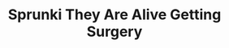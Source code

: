 ---
slug: sprunki-they-are-alive-getting-surgery-2448
title: Sprunki They Are Alive Getting Surgery
description: "Sprunki They Are Alive Getting Surgery is an exciting online game. Play for free directly in your browser!"
icon: /images/popular_mods/Sprunki They Are Alive Getting Surgery.png
url: https://wowtbc.net/sprunkin/alive-getting-surgery/index.html
previewImage: /images/popular_mods/Sprunki They Are Alive Getting Surgery.png
type: popular mods

# SEO配置
seo:
  title: "Sprunki They Are Alive Getting Surgery - Play Free Online Game | Fun Browser Games"
  description: "Sprunki They Are Alive Getting Surgery - Play this fun online game for free in your browser. No download required!"
  ogImage: "/images/popular_mods/Sprunki They Are Alive Getting Surgery.png"
  keywords: "sprunki-they-are-alive-getting-surgery-2448, online game, browser game, free game, popular mods game, play online"

videoUrls:
  - https://www.youtube.com/embed/example1
  - https://www.youtube.com/embed/example2

whyPlay:
  title: "Why Play Sprunki They Are Alive Getting Surgery?"
  items:
    - "Immersive Gameplay: Sprunki They Are Alive Getting Surgery offers an engaging and immersive gaming experience that will keep you entertained for hours"
    - "Challenging Levels: Test your skills with increasingly difficult challenges and obstacles"
    - "Beautiful Graphics: Enjoy stunning visuals and smooth animations that bring the game world to life"
    - "Regular Updates: New content and features are added regularly to keep the game fresh and exciting"
    - "Free to Play: Experience all the fun without spending a penny"
    - "Community Features: Connect with other players, share strategies, and compete for high scores"
    - "Cross-Platform: Play on any device with a web browser, no downloads required"

features:
  title: "Key Features of Sprunki They Are Alive Getting Surgery"
  image: "/images/popular_mods/Sprunki They Are Alive Getting Surgery.png"
  items:
    - "Intuitive Controls: Easy to learn controls make Sprunki They Are Alive Getting Surgery accessible for players of all skill levels"
    - "Multiple Game Modes: Enjoy various gameplay options that provide different challenges and experiences"
    - "Character Customization: Personalize your gaming experience with unique characters and items"
    - "Achievement System: Complete special tasks to earn rewards and recognition"
    - "Leaderboards: Compete with players worldwide and see who can achieve the highest scores"

characteristics:
  title: "Game Characteristics"
  image: "/images/popular_mods/Sprunki They Are Alive Getting Surgery.png"
  items:
    - "Genre: Popular mods game with elements of strategy and skill"
    - "Difficulty: Suitable for both casual gamers and those seeking a challenge"
    - "Play Time: Quick sessions or extended gameplay, depending on your preference"
    - "Art Style: Vibrant and engaging visuals that enhance the gaming experience"
    - "Sound Design: Immersive audio that complements the gameplay perfectly"

info: "Sprunki They Are Alive Getting Surgery is an exciting online game that offers players a unique and engaging gaming experience. With its intuitive controls, stunning visuals, and challenging gameplay, Sprunki They Are Alive Getting Surgery provides hours of entertainment for players of all ages and skill levels. Whether you're looking for a quick gaming session during a break or an extended play session, Sprunki They Are Alive Getting Surgery delivers an immersive experience that will keep you coming back for more. The game features multiple levels of increasing difficulty, ensuring that players are constantly challenged as they progress. With regular updates adding new content and features, Sprunki They Are Alive Getting Surgery remains fresh and exciting, providing endless entertainment options for its growing community of players."

howToPlayIntro: "Welcome to Sprunki They Are Alive Getting Surgery! This guide will walk you through the basics and help you master the game. Whether you're a beginner or looking to improve your skills, these tips and instructions will enhance your gaming experience."

howToPlaySteps:
  - title: "Getting Started"
    description: "Begin your Sprunki They Are Alive Getting Surgery adventure by familiarizing yourself with the controls. Use your keyboard or mouse to navigate through the game interface. The tutorial will guide you through the basic mechanics and help you understand the objectives."
  - title: "Understanding the Objectives"
    description: "In Sprunki They Are Alive Getting Surgery, your main goal is to progress through levels by completing specific objectives. Each level presents unique challenges that require different strategies and approaches."
  - title: "Mastering the Controls"
    description: "Practice using the controls to improve your precision and reaction time. Sprunki They Are Alive Getting Surgery requires quick reflexes and strategic thinking to overcome obstacles and defeat opponents."
  - title: "Utilizing Power-ups"
    description: "Collect power-ups throughout the game to enhance your abilities and overcome difficult challenges. Each power-up offers unique advantages that can be crucial for success."
  - title: "Developing Strategies"
    description: "As you progress in Sprunki They Are Alive Getting Surgery, develop effective strategies for different scenarios. Analyze patterns, anticipate challenges, and adapt your approach to maximize your performance."

faq:
  title: "Frequently Asked Questions about Sprunki They Are Alive Getting Surgery"
  items:
    - question: "Is Sprunki They Are Alive Getting Surgery free to play?"
      answer: "Yes, Sprunki They Are Alive Getting Surgery is completely free to play directly in your web browser. No downloads or purchases are required to enjoy the full game experience."
    - question: "Can I play Sprunki They Are Alive Getting Surgery on mobile devices?"
      answer: "Yes, Sprunki They Are Alive Getting Surgery is optimized for both desktop and mobile play. You can enjoy the game on any device with a web browser and internet connection."
    - question: "Are there any in-game purchases?"
      answer: "While Sprunki They Are Alive Getting Surgery is free to play, there may be optional in-game purchases available for cosmetic items or additional features that don't affect core gameplay."
    - question: "How often is Sprunki They Are Alive Getting Surgery updated?"
      answer: "The developers regularly update Sprunki They Are Alive Getting Surgery with new content, features, and improvements based on player feedback and game performance."
    - question: "Can I play Sprunki They Are Alive Getting Surgery offline?"
      answer: "Currently, Sprunki They Are Alive Getting Surgery requires an internet connection to play as it's a browser-based online game."
    - question: "Is Sprunki They Are Alive Getting Surgery suitable for children?"
      answer: "Yes, Sprunki They Are Alive Getting Surgery is designed to be family-friendly and suitable for players of all ages."
    - question: "How do I report bugs or issues?"
      answer: "If you encounter any problems while playing Sprunki They Are Alive Getting Surgery, you can report them through the game's support page or contact the developers directly through their website."
    - question: "Still Have Questions?"
      answer: "If you have additional questions about Sprunki They Are Alive Getting Surgery that aren't covered in this FAQ, please visit our support center or contact our customer service team for assistance."
---